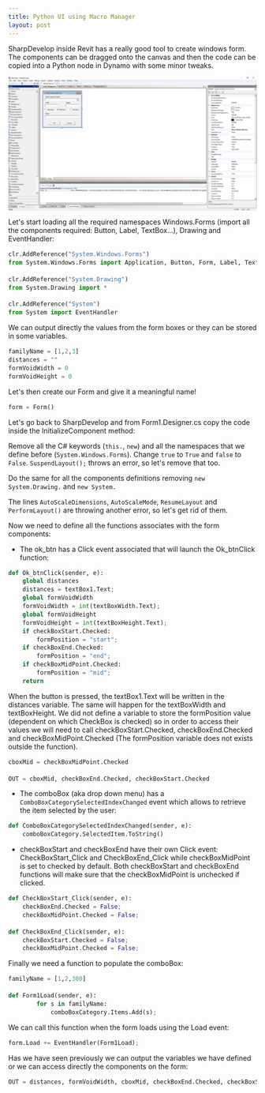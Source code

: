```yaml
---
title: Python UI using Macro Manager
layout: post
---
```

<head>
<script type="text/javascript" src="https://ajax.googleapis.com/ajax/libs/jquery/1.7.1/jquery.min.js"></script>
<script type="text/javascript" src="https://github.com/kashif-umair/gist-embed/raw/master/gist-embed.js"></script>
</head>

SharpDevelop inside Revit has a really good tool to create windows form. The components can be dragged onto the canvas and then the code can be copied into a Python node in Dynamo with some minor tweaks. 

<img src="/images/Dialog.PNG" width="1000" style="display:block; margin-left: auto; margin-right: auto;">

Let's start loading all the required namespaces Windows.Forms (import all the components required: Button, Label, TextBox...), Drawing and EventHandler:
```python
clr.AddReference("System.Windows.Forms")
from System.Windows.Forms import Application, Button, Form, Label, TextBox, CheckBox, FolderBrowserDialog, OpenFileDialog, DialogResult, ComboBox, FormBorderStyle, FormStartPosition

clr.AddReference("System.Drawing")
from System.Drawing import *

clr.AddReference("System")
from System import EventHandler
```
We can output directly the values from the form boxes or they can be stored in some variables.
```python
familyName = [1,2,3]
distances = ""
formVoidWidth = 0
formVoidHeight = 0
```
Let's then create our Form and give it a meaningful name!
```python
form = Form()
```

Let's go back to SharpDevelop and from Form1.Designer.cs copy the code inside the InitializeComponent method:

<code data-gist-id="a90eb49a0c322bb2f0c3adfbd1acc794" data-gist-file="winForm.cs" data-gist-hide-footer="true" data-line="3-16"></code>

Remove all the C# keywords (`this.`, `new`) and all the namespaces that we define before (`System.Windows.Forms`). Change `true` to `True` and `false` to `False`.
`SuspendLayout();` throws an error, so let's remove that too.  

<code data-gist-id="b5ffcb2e04e31d68ad7687ed4fa48f8c" data-gist-file="PythonUI.py" data-gist-hide-footer="true" data-line="52-65"></code>

Do the same for all the components definitions removing `new System.Drawing.` and `new System.`

<code data-gist-id="a90eb49a0c322bb2f0c3adfbd1acc794" data-gist-file="winForm.cs" data-gist-hide-footer="true" data-line="17-141"></code>

<code data-gist-id="b5ffcb2e04e31d68ad7687ed4fa48f8c" data-gist-file="PythonUI.py" data-gist-hide-footer="true" data-line="66-188"></code>

The lines `AutoScaleDimensions`, `AutoScaleMode`, `ResumeLayout` and `PerformLayout()` are throwing another error, so let's get rid of them.

<code data-gist-id="a90eb49a0c322bb2f0c3adfbd1acc794" data-gist-file="winForm.cs" data-gist-hide-footer="true" data-line="143-167"></code>

<code data-gist-id="b5ffcb2e04e31d68ad7687ed4fa48f8c" data-gist-file="PythonUI.py" data-gist-hide-footer="true" data-line="190-212"></code>

Now we need to define all the functions associates with the form components:

- The ok_btn has a Click event associated that will launch the Ok_btnClick function:

```python
def Ok_btnClick(sender, e):
	global distances
	distances = textBox1.Text;
	global formVoidWidth
	formVoidWidth = int(textBoxWidth.Text);
	global formVoidHeight
	formVoidHeight = int(textBoxHeight.Text);
	if checkBoxStart.Checked:
		formPosition = "start";
	if checkBoxEnd.Checked:
		formPosition = "end";
	if checkBoxMidPoint.Checked:
		formPosition = "mid";
	return 
```
When the button is pressed, the textBox1.Text will be written in the distances variable. The same will happen for the textBoxWidth and textBoxHeight. We did not define a variable to store the formPosition value (dependent on which CheckBox is checked) so in order to access their values we will need to call checkBoxStart.Checked, checkBoxEnd.Checked and checkBoxMidPoint.Checked (The formPosition variable does not exists outside the function).

```python
cboxMid = checkBoxMidPoint.Checked

OUT = cboxMid, checkBoxEnd.Checked, checkBoxStart.Checked
``` 

- The comboBox (aka drop down menu) has a `ComboBoxCategorySelectedIndexChanged` event which allows to retrieve the item selected by the user:

```python
def ComboBoxCategorySelectedIndexChanged(sender, e):
	comboBoxCategory.SelectedItem.ToString()
```

- checkBoxStart and checkBoxEnd have their own Click event: CheckBoxStart_Click and CheckBoxEnd_Click while checkBoxMidPoint is set to checked by default. Both checkBoxStart and checkBoxEnd functions will make sure that the checkBoxMidPoint is unchecked if clicked.

```python
def CheckBoxStart_Click(sender, e):
	checkBoxEnd.Checked = False;
	checkBoxMidPoint.Checked = False;

def CheckBoxEnd_Click(sender, e):
	checkBoxStart.Checked = False;
	checkBoxMidPoint.Checked = False;
```

Finally we need a function to populate the comboBox:

```python
familyName = [1,2,300]

def Form1Load(sender, e):
		for s in familyName:
			comboBoxCategory.Items.Add(s);
```

We can call this function when the form loads using the Load event:
```python
form.Load += EventHandler(Form1Load);
```

Has we have seen previously we can output the variables we have defined or we can access directly the components on the form:

```python
OUT = distances, formVoidWidth, cboxMid, checkBoxEnd.Checked, checkBoxStart.Checked, comboBoxCategory.SelectedItem.ToString(), textBox1.Text, textBoxWidth.Text, textBoxHeight.Text
```